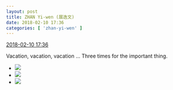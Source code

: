 ```yaml
---
layout: post
title: ZHAN Yi-wen (展逸文)
date: 2018-02-10 17:36
categories: [ 'zhan-yi-wen' ]
---
```


<div class="weibo-info">
  <a href="https://weibo.com/6108090526/G2uhceKBu">2018-02-10 17:36</a>
</div>

Vacation, vacation, vacation … Three times for the important thing.

<!-- more -->

<ul class="weibo-pic-list-1">
  <li class="weibo-pic">
    <a href="http://wx4.sinaimg.cn/mw690/006FmVn8ly1fobhipm1atj30qo0zkgsf.jpg"><img src="http://wx4.sinaimg.cn/thumb150/006FmVn8ly1fobhipm1atj30qo0zkgsf.jpg"/></a>
  </li>
  <li class="weibo-pic">
    <a href="http://wx1.sinaimg.cn/mw690/006FmVn8ly1fobhior8cfj30qo0zkn3z.jpg"><img src="http://wx1.sinaimg.cn/thumb150/006FmVn8ly1fobhior8cfj30qo0zkn3z.jpg"/></a>
  </li>
  <li class="weibo-pic">
    <a href="http://wx3.sinaimg.cn/mw690/006FmVn8ly1fobhiq1i2kj30qo0zk45i.jpg"><img src="http://wx3.sinaimg.cn/thumb150/006FmVn8ly1fobhiq1i2kj30qo0zk45i.jpg"/></a>
  </li>
</ul>
